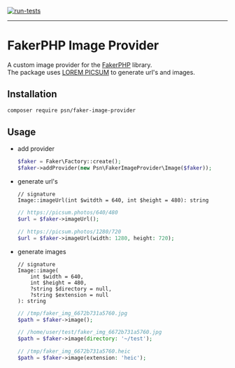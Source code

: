 [![run-tests](https://github.com/psion-ar/faker-image-provider/actions/workflows/run-tests.yml/badge.svg)](https://github.com/psion-ar/faker-image-provider/actions/workflows/run-tests.yml)  

---  


# FakerPHP Image Provider
A custom image provider for the [FakerPHP](https://github.com/FakerPHP) library.  
The package uses [LOREM PICSUM](http://picsum.photos) to generate url's and images.  

## Installation
```bash
composer require psn/faker-image-provider
```

## Usage
- add provider  

    ```php
    $faker = Faker\Factory::create(); 
    $faker->addProvider(new Psn\FakerImageProvider\Image($faker));
    ```
- generate url's  

    ```
    // signature
    Image::imageUrl(int $witdth = 640, int $height = 480): string
    ```
    ```php
    // https://picsum.photos/640/480
    $url = $faker->imageUrl(); 

    // https://picsum.photos/1280/720
    $url = $faker->imageUrl(width: 1280, height: 720);
    ```
- generate images  

    ```
    // signature
    Image::image(
        int $width = 640, 
        int $height = 480, 
        ?string $directory = null, 
        ?string $extension = null
    ): string
    ```  
    ```php
    // /tmp/faker_img_6672b731a5760.jpg 
    $path = $faker->image(); 

    // /home/user/test/faker_img_6672b731a5760.jpg
    $path = $faker->image(directory: '~/test'); 

    // /tmp/faker_img_6672b731a5760.heic
    $path = $faker->image(extension: 'heic');
    ```